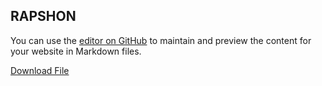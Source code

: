 ## RAPSHON

You can use the [editor on GitHub](https://github.com/Raphsonite/raphsonite.github.io/edit/master/index.md) to maintain and preview the content for your website in Markdown files.

<a href="file.txt">Download File</a>
